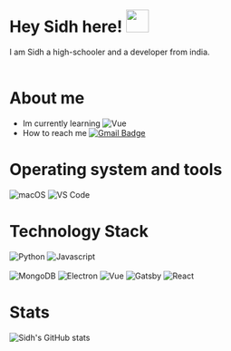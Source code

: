 # Hey Sidh here! <img src="https://media.giphy.com/media/hvRJCLFzcasrR4ia7z/giphy.gif" width="40px">

I am Sidh a high-schooler and a developer from india.<br><br>

# About me
- Im currently learning ![Vue](https://img.shields.io/badge/-Vue-324759?style=flat-square&logo=Vue&logoColor=45BF86)
- How to reach me [![Gmail Badge](https://img.shields.io/badge/-gmail-c14438?style=for-the-badge&logo=Gmail&logoColor=ffffff)](mailto:danduhman7@gmail.com)

# Operating system and tools
![macOS](https://img.shields.io/badge/Linux-Pop-292e33?style=flat-square&logo=&logoColor=ffffff)
![VS Code](https://img.shields.io/badge/IDE-VSCode-%23007ACC?style=flat-square&logo=Visual-studio-code)

# Technology Stack
![Python](https://img.shields.io/badge/-Python-3776AB?style=flat-square&logo=python&logoColor=ffffff)
![Javascript](https://img.shields.io/badge/-Javascript-%23F7DF1C?style=flat-square&logo=JavaScript&logoColor=000)
<br><br>
![MongoDB](https://img.shields.io/badge/-MongoDB-47A248?style=flat-square&logo=MongoDB&logoColor=fff)
![Electron](https://img.shields.io/badge/-Electron-212340?style=flat-square&logo=Electron&logoColor=A0EAF2)
![Vue](https://img.shields.io/badge/-Vue-324759?style=flat-square&logo=Vue&logoColor=45BF86)
![Gatsby](https://img.shields.io/badge/-Gatsby-fff?style=flat-square&logo=Gatsby&logoColor=800080)
![React](https://img.shields.io/badge/-React-212340?style=flat-square&logo=React&logoColor=A0EAF2)


# Stats
<a>![Sidh's GitHub stats](https://github-readme-stats.vercel.app/api?username=Sidhhh&show_icons=true&theme=radical)</a>

